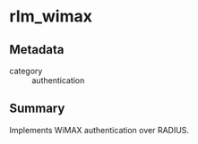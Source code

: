 # rlm_wimax
## Metadata
<dl>
  <dt>category</dt><dd>authentication</dd>
</dl>

## Summary
Implements WiMAX authentication over RADIUS.
